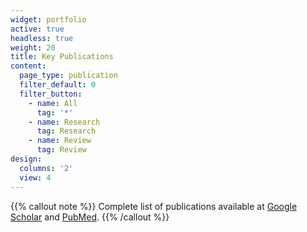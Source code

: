 ```yaml
---
widget: portfolio
active: true
headless: true
weight: 20
title: Key Publications
content:
  page_type: publication
  filter_default: 0
  filter_button:
    - name: All
      tag: '*'
    - name: Research
      tag: Research
    - name: Review
      tag: Review
design:
  columns: '2'
  view: 4
---
```

{{% callout note %}}
Complete list of publications available at [Google Scholar](https://scholar.google.com/citations?user=_f0y7BUAAAAJ) and [PubMed](https://ncbi.nlm.nih.gov/myncbi/christopher.zimmerman.1/bibliography/public).
{{% /callout %}}
